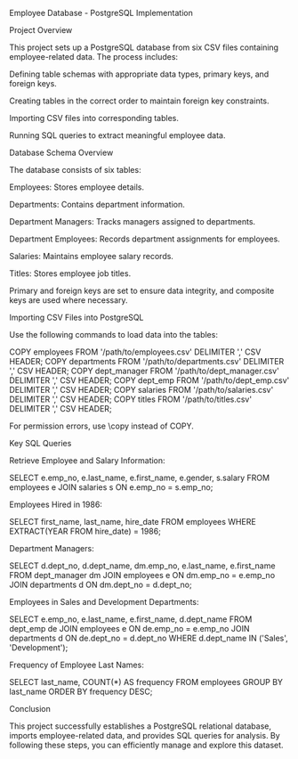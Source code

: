 Employee Database - PostgreSQL Implementation

Project Overview

This project sets up a PostgreSQL database from six CSV files containing employee-related data. The process includes:

Defining table schemas with appropriate data types, primary keys, and foreign keys.

Creating tables in the correct order to maintain foreign key constraints.

Importing CSV files into corresponding tables.

Running SQL queries to extract meaningful employee data.

Database Schema Overview

The database consists of six tables:

Employees: Stores employee details.

Departments: Contains department information.

Department Managers: Tracks managers assigned to departments.

Department Employees: Records department assignments for employees.

Salaries: Maintains employee salary records.

Titles: Stores employee job titles.

Primary and foreign keys are set to ensure data integrity, and composite keys are used where necessary.

Importing CSV Files into PostgreSQL

Use the following commands to load data into the tables:

COPY employees FROM '/path/to/employees.csv' DELIMITER ',' CSV HEADER;
COPY departments FROM '/path/to/departments.csv' DELIMITER ',' CSV HEADER;
COPY dept_manager FROM '/path/to/dept_manager.csv' DELIMITER ',' CSV HEADER;
COPY dept_emp FROM '/path/to/dept_emp.csv' DELIMITER ',' CSV HEADER;
COPY salaries FROM '/path/to/salaries.csv' DELIMITER ',' CSV HEADER;
COPY titles FROM '/path/to/titles.csv' DELIMITER ',' CSV HEADER;

For permission errors, use \copy instead of COPY.

Key SQL Queries

Retrieve Employee and Salary Information:

SELECT e.emp_no, e.last_name, e.first_name, e.gender, s.salary
FROM employees e
JOIN salaries s ON e.emp_no = s.emp_no;

Employees Hired in 1986:

SELECT first_name, last_name, hire_date FROM employees WHERE EXTRACT(YEAR FROM hire_date) = 1986;

Department Managers:

SELECT d.dept_no, d.dept_name, dm.emp_no, e.last_name, e.first_name
FROM dept_manager dm
JOIN employees e ON dm.emp_no = e.emp_no
JOIN departments d ON dm.dept_no = d.dept_no;

Employees in Sales and Development Departments:

SELECT e.emp_no, e.last_name, e.first_name, d.dept_name
FROM dept_emp de
JOIN employees e ON de.emp_no = e.emp_no
JOIN departments d ON de.dept_no = d.dept_no
WHERE d.dept_name IN ('Sales', 'Development');

Frequency of Employee Last Names:

SELECT last_name, COUNT(*) AS frequency FROM employees GROUP BY last_name ORDER BY frequency DESC;

Conclusion

This project successfully establishes a PostgreSQL relational database, imports employee-related data, and provides SQL queries for analysis. By following these steps, you can efficiently manage and explore this dataset.